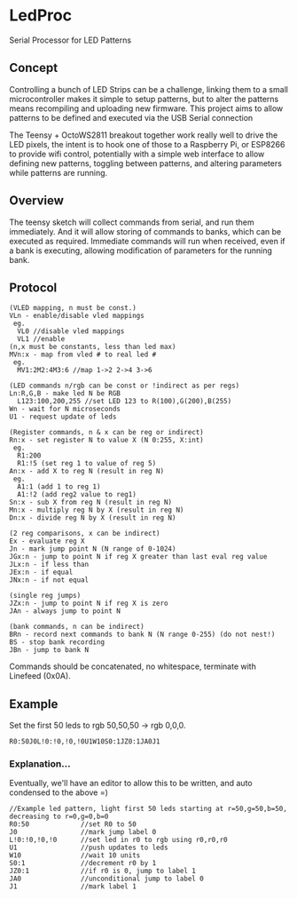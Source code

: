 # LedProc
Serial Processor for LED Patterns

## Concept
Controlling a bunch of LED Strips can be a challenge, linking them to a small microcontroller makes it simple to setup patterns, but to alter the patterns means recompiling and uploading new firmware. This project aims to allow patterns to be defined and executed via the USB Serial connection

The Teensy + OctoWS2811 breakout together work really well to drive the LED pixels, the intent is to hook one of those to a Raspberry Pi, or ESP8266 to provide wifi control, potentially with a simple web interface to allow defining new patterns, toggling between patterns, and altering parameters while patterns are running. 

## Overview
The teensy sketch will collect commands from serial, and run them immediately. And it will allow storing of commands to banks, which can be executed as required. Immediate commands will run when received, even if a bank is executing, allowing modification of parameters for the running bank.

## Protocol
```
(VLED mapping, n must be const.)
VLn - enable/disable vled mappings
 eg.
  VL0 //disable vled mappings
  VL1 //enable
(n,x must be constants, less than led max)
MVn:x - map from vled # to real led #
 eg.
  MV1:2M2:4M3:6 //map 1->2 2->4 3->6

(LED commands n/rgb can be const or !indirect as per regs)
Ln:R,G,B - make led N be RGB
  L123:100,200,255 //set LED 123 to R(100),G(200),B(255)
Wn - wait for N microseconds
U1 - request update of leds

(Register commands, n & x can be reg or indirect)
Rn:x - set register N to value X (N 0:255, X:int)
 eg.
  R1:200
  R1:!5 (set reg 1 to value of reg 5)
An:x - add X to reg N (result in reg N)
 eg.
  A1:1 (add 1 to reg 1)
  A1:!2 (add reg2 value to reg1)
Sn:x - sub X from reg N (result in reg N)
Mn:x - multiply reg N by X (result in reg N) 
Dn:x - divide reg N by X (result in reg N)

(2 reg comparisons, x can be indirect)
Ex - evaluate reg X
Jn - mark jump point N (N range of 0-1024)
JGx:n - jump to point N if reg X greater than last eval reg value
JLx:n - if less than
JEx:n - if equal
JNx:n - if not equal

(single reg jumps)
JZx:n - jump to point N if reg X is zero
JAn - always jump to point N

(bank commands, n can be indirect)
BRn - record next commands to bank N (N range 0-255) (do not nest!)
BS - stop bank recording
JBn - jump to bank N
```

Commands should be concatenated, no whitespace, terminate with Linefeed (0x0A).

## Example

Set the first 50 leds to rgb 50,50,50 -> rgb 0,0,0. 

```
R0:50J0L!0:!0,!0,!0U1W10S0:1JZ0:1JA0J1
```
### Explanation...
Eventually, we'll have an editor to allow this to be written, and auto condensed to the above =)
```
//Example led pattern, light first 50 leds starting at r=50,g=50,b=50, decreasing to r=0,g=0,b=0
R0:50             //set R0 to 50
J0                //mark jump label 0
L!0:!0,!0,!0      //set led in r0 to rgb using r0,r0,r0
U1                //push updates to leds
W10               //wait 10 units
S0:1              //decrement r0 by 1
JZ0:1             //if r0 is 0, jump to label 1
JA0               //unconditional jump to label 0
J1                //mark label 1
```
